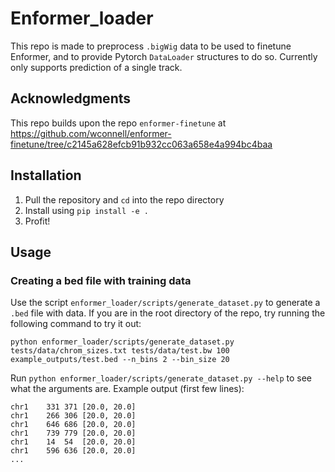 # Enformer_loader

This repo is made to preprocess `.bigWig` data to be used to finetune Enformer, and to provide Pytorch `DataLoader` structures to do so. Currently only supports prediction of a single track.

## Acknowledgments
This repo builds upon the repo `enformer-finetune` at https://github.com/wconnell/enformer-finetune/tree/c2145a628efcb91b932cc063a658e4a994bc4baa

## Installation
1. Pull the repository and `cd` into the repo directory
2. Install using `pip install -e .`
3. Profit!

## Usage

### Creating a bed file with training data
Use the script `enformer_loader/scripts/generate_dataset.py` to generate a `.bed` file with data. 
If you are in the root directory of the repo, try running the following command to try it out:
```
python enformer_loader/scripts/generate_dataset.py tests/data/chrom_sizes.txt tests/data/test.bw 100 example_outputs/test.bed --n_bins 2 --bin_size 20
```
Run `python enformer_loader/scripts/generate_dataset.py --help` to see what the arguments are.
Example output (first few lines):
```
chr1	331	371	[20.0, 20.0]
chr1	266	306	[20.0, 20.0]
chr1	646	686	[20.0, 20.0]
chr1	739	779	[20.0, 20.0]
chr1	14	54	[20.0, 20.0]
chr1	596	636	[20.0, 20.0]
...
```


